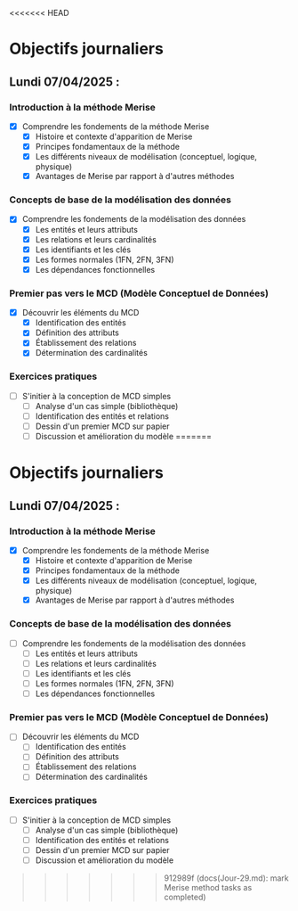<<<<<<< HEAD
# Objectifs journaliers

## Lundi 07/04/2025 :

### Introduction à la méthode Merise

- [x] Comprendre les fondements de la méthode Merise
  - [x] Histoire et contexte d'apparition de Merise
  - [x] Principes fondamentaux de la méthode
  - [x] Les différents niveaux de modélisation (conceptuel, logique, physique)
  - [x] Avantages de Merise par rapport à d'autres méthodes

### Concepts de base de la modélisation des données

- [x] Comprendre les fondements de la modélisation des données
  - [x] Les entités et leurs attributs
  - [x] Les relations et leurs cardinalités
  - [x] Les identifiants et les clés
  - [x] Les formes normales (1FN, 2FN, 3FN)
  - [x] Les dépendances fonctionnelles

### Premier pas vers le MCD (Modèle Conceptuel de Données)

- [x] Découvrir les éléments du MCD
  - [x] Identification des entités
  - [x] Définition des attributs
  - [x] Établissement des relations
  - [x] Détermination des cardinalités

### Exercices pratiques

- [ ] S'initier à la conception de MCD simples
  - [ ] Analyse d'un cas simple (bibliothèque)
  - [ ] Identification des entités et relations
  - [ ] Dessin d'un premier MCD sur papier
  - [ ] Discussion et amélioration du modèle
=======
# Objectifs journaliers

## Lundi 07/04/2025 :

### Introduction à la méthode Merise

- [x] Comprendre les fondements de la méthode Merise
  - [x] Histoire et contexte d'apparition de Merise
  - [x] Principes fondamentaux de la méthode
  - [x] Les différents niveaux de modélisation (conceptuel, logique, physique)
  - [x] Avantages de Merise par rapport à d'autres méthodes

### Concepts de base de la modélisation des données

- [ ] Comprendre les fondements de la modélisation des données
  - [ ] Les entités et leurs attributs
  - [ ] Les relations et leurs cardinalités
  - [ ] Les identifiants et les clés
  - [ ] Les formes normales (1FN, 2FN, 3FN)
  - [ ] Les dépendances fonctionnelles

### Premier pas vers le MCD (Modèle Conceptuel de Données)

- [ ] Découvrir les éléments du MCD
  - [ ] Identification des entités
  - [ ] Définition des attributs
  - [ ] Établissement des relations
  - [ ] Détermination des cardinalités

### Exercices pratiques

- [ ] S'initier à la conception de MCD simples
  - [ ] Analyse d'un cas simple (bibliothèque)
  - [ ] Identification des entités et relations
  - [ ] Dessin d'un premier MCD sur papier
  - [ ] Discussion et amélioration du modèle
>>>>>>> 912989f (docs(Jour-29.md): mark Merise method tasks as completed)
